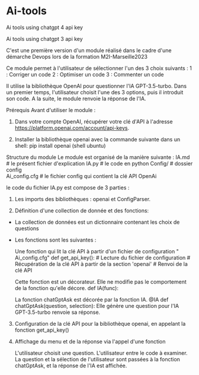 # Ai-tools
Ai tools using chatgpt 4 api key

Ai tools using chatgpt 3 api key

C'est une première version d'un module réalisé dans le cadre d'une démarche Devops lors de la formation M2I-Marseille2023

Ce module permet à l'utilisateur de sélectionner l'un des 3 choix suivants :
1 : Corriger un code
2 : Optimiser un code
3 : Commenter un code


Il utilise la bibliothèque OpenAI pour questionner l'IA GPT-3.5-turbo.
Dans un premier temps, l'utilisateur choisit l'une des 3 options, puis il introduit son code.
A la suite, le module renvoie la réponse de l'IA.



Prérequis 
Avant d'utiliser le module :
1) Dans votre compte OpenAI, récupérer votre clé d'API à l'adresse https://platform.openai.com/account/api-keys.

2) Installer la bibliothèque openai avec la commande suivante dans un shell:
    pip install openai   (shell ubuntu)


Structure du module
Le module est organisé de la manière suivante :
IA.md                    # le présent fichier d'explication
IA.py                    # le code en python
Config/                  # dossier config   
    Ai_config.cfg        # le fichier config qui contient la clé API OpenAi



le code du fichier IA.py est compose de 3 parties :
1) Les imports des bibliothèques : openai et ConfigParser. 


2) Définition d'une collection de donnée et  des fonctions:

  - La collection de données est un dictionnaire contenant les choix de questions
  
  - Les fonctions sont les suivantes :
    
    Une fonction qui  lit la clé API à partir d'un fichier de configuration  " Ai_config.cfg"
    def get_api_key(): 
        # Lecture du fichier de configuration
        # Récupération de la clé API à partir de la section 'openai'
        # Renvoi de la clé API
        
    
    Cette fonction est un décorateur. Elle ne modifie pas le comportement de la fonction qu'elle décore.
    def IA(func):
    
    La fonction chatGptAsk est décorée par la fonction IA. 
    @IA
    def chatGptAsk(question, selection):
        Elle génère une question pour l'IA GPT-3.5-turbo 
        renvoie sa réponse.
        
3) Configuration de la clé API pour la bibliothèque openai, en appelant la fonction get_api_key()
     
        
4) Affichage du menu et de la réponse via l'appel d'une fonction 

    L'utilisateur choisit une question.
    L'utilisateur entre le code à examiner.
    La question et la sélection de l'utilisateur sont passées à la fonction chatGptAsk, et la réponse de l'IA est affichée.


